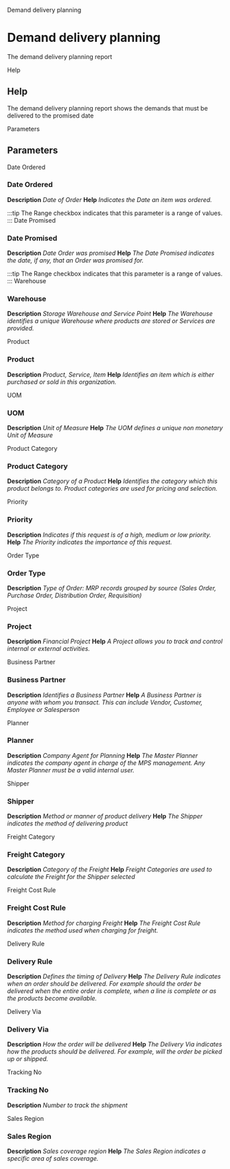 
Demand delivery planning
# Demand delivery planning


The demand delivery planning report

Help
## Help

The demand delivery planning report shows the demands that must be delivered to the promised date

Parameters
## Parameters


Date Ordered
### Date Ordered

**Description**
 *Date of Order*
**Help**
 *Indicates the Date an item was ordered.*

:::tip
The Range checkbox indicates that this parameter is a range of values.
:::
Date Promised
### Date Promised

**Description**
 *Date Order was promised*
**Help**
 *The Date Promised indicates the date, if any, that an Order was promised for.*

:::tip
The Range checkbox indicates that this parameter is a range of values.
:::
Warehouse
### Warehouse

**Description**
 *Storage Warehouse and Service Point*
**Help**
 *The Warehouse identifies a unique Warehouse where products are stored or Services are provided.*

Product
### Product

**Description**
 *Product, Service, Item*
**Help**
 *Identifies an item which is either purchased or sold in this organization.*

UOM
### UOM

**Description**
 *Unit of Measure*
**Help**
 *The UOM defines a unique non monetary Unit of Measure*

Product Category
### Product Category

**Description**
 *Category of a Product*
**Help**
 *Identifies the category which this product belongs to.  Product categories are used for pricing and selection.*

Priority
### Priority

**Description**
 *Indicates if this request is of a high, medium or low priority.*
**Help**
 *The Priority indicates the importance of this request.*

Order Type
### Order Type

**Description**
 *Type of Order: MRP records grouped by source (Sales Order, Purchase Order, Distribution Order, Requisition)*

Project
### Project

**Description**
 *Financial Project*
**Help**
 *A Project allows you to track and control internal or external activities.*

Business Partner
### Business Partner

**Description**
 *Identifies a Business Partner*
**Help**
 *A Business Partner is anyone with whom you transact.  This can include Vendor, Customer, Employee or Salesperson*

Planner
### Planner

**Description**
 *Company Agent for Planning*
**Help**
 *The Master Planner indicates the company agent in charge of the MPS management. Any Master Planner must be a valid internal user.*

Shipper
### Shipper

**Description**
 *Method or manner of product delivery*
**Help**
 *The Shipper indicates the method of delivering product*

Freight Category
### Freight Category

**Description**
 *Category of the Freight*
**Help**
 *Freight Categories are used to calculate the Freight for the Shipper selected*

Freight Cost Rule
### Freight Cost Rule

**Description**
 *Method for charging Freight*
**Help**
 *The Freight Cost Rule indicates the method used when charging for freight.*

Delivery Rule
### Delivery Rule

**Description**
 *Defines the timing of Delivery*
**Help**
 *The Delivery Rule indicates when an order should be delivered. For example should the order be delivered when the entire order is complete, when a line is complete or as the products become available.*

Delivery Via
### Delivery Via

**Description**
 *How the order will be delivered*
**Help**
 *The Delivery Via indicates how the products should be delivered. For example, will the order be picked up or shipped.*

Tracking No
### Tracking No

**Description**
 *Number to track the shipment*

Sales Region
### Sales Region

**Description**
 *Sales coverage region*
**Help**
 *The Sales Region indicates a specific area of sales coverage.*
